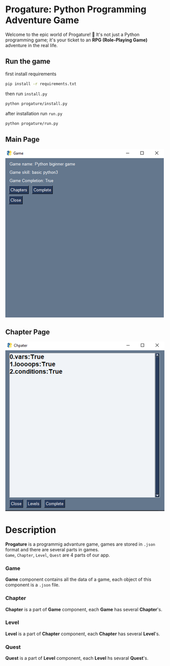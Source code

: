 # Progature: Python Programming Adventure Game
Welcome to the epic world of Progature! 🚀 It's not just a Python programming game; it's your ticket to an **RPG (Role-Playing Game)** adventure in the real life.

## Run the game
first install requirements
```bash
pip install -r requirements.txt
```
then run ``install.py``
```bash
python progature/install.py
```
after installation run ``run.py``
```bash
python progature/run.py
```

## Main Page
![Progature Image](/docs/docs/images/main_page.png)

## Chapter Page 
![Progature Image](/docs/docs/images/chapter_page.png)

# Description
**Progature** is a programmig advanture game, games are stored in ``.json`` format and there are several parts in games. <br>
``Game``, ``Chapter``, ``Level``, ``Quest`` are 4 parts of our app.

### Game
**Game** component contains all the data of a game, each object of this component is a ``.json`` file.

### Chapter
**Chapter** is a part of **Game** component, each **Game** has several **Chapter**'s.

### Level
**Level** is a part of **Chapter** component, each **Chapter** has several **Level**'s.

### Quest
**Quest** is a part of **Level** component, each **Level** hs sevaral **Quest**'s.